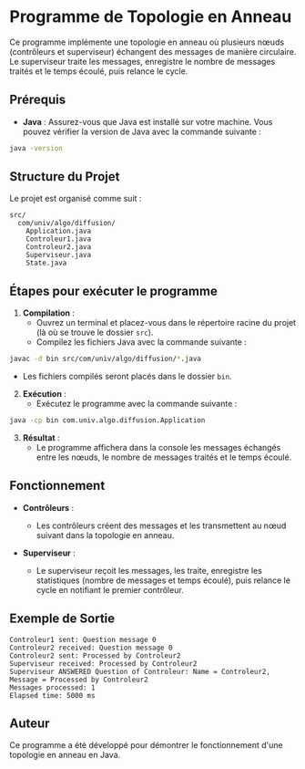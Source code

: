 # Programme de Topologie en Anneau

Ce programme implémente une topologie en anneau où plusieurs nœuds (contrôleurs et superviseur) échangent des messages de manière circulaire. Le superviseur traite les messages, enregistre le nombre de messages traités et le temps écoulé, puis relance le cycle.

## Prérequis

- **Java** : Assurez-vous que Java est installé sur votre machine. Vous pouvez vérifier la version de Java avec la commande suivante :

```bash
java -version
```

## Structure du Projet

Le projet est organisé comme suit :

```
src/
  com/univ/algo/diffusion/
    Application.java
    Controleur1.java
    Controleur2.java
    Superviseur.java
    State.java
```

## Étapes pour exécuter le programme

1. **Compilation** :
   - Ouvrez un terminal et placez-vous dans le répertoire racine du projet (là où se trouve le dossier `src`).
   - Compilez les fichiers Java avec la commande suivante :

```bash
javac -d bin src/com/univ/algo/diffusion/*.java
```

   - Les fichiers compilés seront placés dans le dossier `bin`.

2. **Exécution** :
   - Exécutez le programme avec la commande suivante :

```bash
java -cp bin com.univ.algo.diffusion.Application
```

3. **Résultat** :
   - Le programme affichera dans la console les messages échangés entre les nœuds, le nombre de messages traités et le temps écoulé.

## Fonctionnement

- **Contrôleurs** :
  - Les contrôleurs créent des messages et les transmettent au nœud suivant dans la topologie en anneau.

- **Superviseur** :
  - Le superviseur reçoit les messages, les traite, enregistre les statistiques (nombre de messages et temps écoulé), puis relance le cycle en notifiant le premier contrôleur.

## Exemple de Sortie

```
Controleur1 sent: Question message 0
Controleur2 received: Question message 0
Controleur2 sent: Processed by Controleur2
Superviseur received: Processed by Controleur2
Superviseur ANSWERED Question of Controleur: Name = Controleur2, Message = Processed by Controleur2
Messages processed: 1
Elapsed time: 5000 ms
```

## Auteur

Ce programme a été développé pour démontrer le fonctionnement d'une topologie en anneau en Java.
